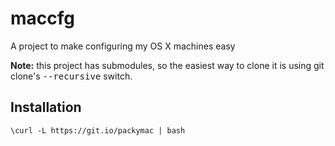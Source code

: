 maccfg
======

A project to make configuring my OS X machines easy

**Note:** this project has submodules, so the easiest way to clone it is using git clone's <tt>--recursive</tt> switch.

## Installation
```
\curl -L https://git.io/packymac | bash
```

<div style="visibility: hidden">
* https://github.com/adam-p/markdown-here/wiki/Markdown-Cheatsheet
</div>
